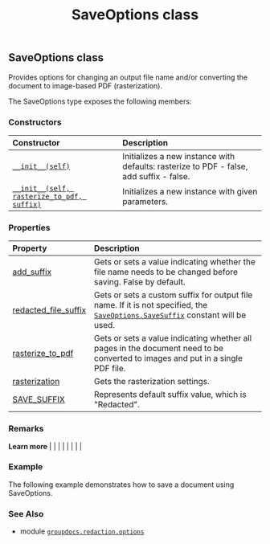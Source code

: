 ﻿---
title: SaveOptions class
second_title: GroupDocs.Redaction for Python via .NET API References
description: 
type: docs
weight: 60
url: /python-net/groupdocs.redaction.options/saveoptions/
is_root: false
---

## SaveOptions class

Provides options for changing an output file name and/or converting the document to image-based PDF (rasterization).



The SaveOptions type exposes the following members:

### Constructors
| Constructor | Description |
| :- | :- |
| [`__init__(self)`](/redaction/python-net/groupdocs.redaction.options/saveoptions/__init__/#) | Initializes a new instance with defaults: rasterize to PDF - false, add suffix - false. |
| [`__init__(self, rasterize_to_pdf, suffix)`](/redaction/python-net/groupdocs.redaction.options/saveoptions/__init__/#bool-str) | Initializes a new instance with given parameters. |


### Properties
| Property | Description |
| :- | :- |
| [add_suffix](/redaction/python-net/groupdocs.redaction.options/saveoptions/add_suffix) | Gets or sets a value indicating whether the file name needs to be changed before saving. False by default. |
| [redacted_file_suffix](/redaction/python-net/groupdocs.redaction.options/saveoptions/redacted_file_suffix) | Gets or sets a custom suffix for output file name. If it is not specified, the [`SaveOptions.SaveSuffix`](/redaction/python-net/groupdocs.redaction.options/saveoptions) constant will be used. |
| [rasterize_to_pdf](/redaction/python-net/groupdocs.redaction.options/saveoptions/rasterize_to_pdf) | Gets or sets a value indicating whether all pages in the document need to be converted to images and put in a single PDF file. |
| [rasterization](/redaction/python-net/groupdocs.redaction.options/saveoptions/rasterization) | Gets the rasterization settings. |
| [SAVE_SUFFIX](/redaction/python-net/groupdocs.redaction.options/saveoptions/save_suffix) | Represents default suffix value, which is "Redacted". |



### Remarks 


**Learn more** |
|
 |
 |
 |
 |
 |
 |

### Example 


The following example demonstrates how to save a document using SaveOptions.

### See Also
* module [`groupdocs.redaction.options`](..)
